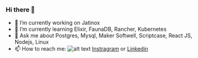 ### Hi there 👋

- 🔭 I’m currently working on Jatinox
- 🌱 I’m currently learning Elixir, FaunaDB, Rancher, Kubernetes
- 💬 Ask me about Postgres, Mysql, Maker Softwell, Scriptcase, React JS, Nodejs, Linux
- 📫 How to reach me: ![alt text](https://w7.pngwing.com/pngs/16/46/png-transparent-made-in-kings-heath-instagram-facebook-female-graphy-instagram-logo-instagram-icon-text-trademark-magenta.png "Instagram") [Instragram](https://www.instagram.com/_gulima_/) or [Linkedin](https://www.linkedin.com/in/gustavo-lima-b150421b/)



